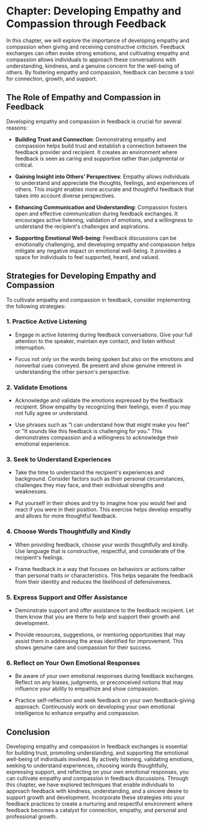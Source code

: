 Chapter: Developing Empathy and Compassion through Feedback
===========================================================

In this chapter, we will explore the importance of developing empathy and compassion when giving and receiving constructive criticism. Feedback exchanges can often evoke strong emotions, and cultivating empathy and compassion allows individuals to approach these conversations with understanding, kindness, and a genuine concern for the well-being of others. By fostering empathy and compassion, feedback can become a tool for connection, growth, and support.

The Role of Empathy and Compassion in Feedback
----------------------------------------------

Developing empathy and compassion in feedback is crucial for several reasons:

* **Building Trust and Connection**: Demonstrating empathy and compassion helps build trust and establish a connection between the feedback provider and recipient. It creates an environment where feedback is seen as caring and supportive rather than judgmental or critical.

* **Gaining Insight into Others' Perspectives**: Empathy allows individuals to understand and appreciate the thoughts, feelings, and experiences of others. This insight enables more accurate and thoughtful feedback that takes into account diverse perspectives.

* **Enhancing Communication and Understanding**: Compassion fosters open and effective communication during feedback exchanges. It encourages active listening, validation of emotions, and a willingness to understand the recipient's challenges and aspirations.

* **Supporting Emotional Well-being**: Feedback discussions can be emotionally challenging, and developing empathy and compassion helps mitigate any negative impact on emotional well-being. It provides a space for individuals to feel supported, heard, and valued.

Strategies for Developing Empathy and Compassion
------------------------------------------------

To cultivate empathy and compassion in feedback, consider implementing the following strategies:

### 1. **Practice Active Listening**

* Engage in active listening during feedback conversations. Give your full attention to the speaker, maintain eye contact, and listen without interruption.

* Focus not only on the words being spoken but also on the emotions and nonverbal cues conveyed. Be present and show genuine interest in understanding the other person's perspective.

### 2. **Validate Emotions**

* Acknowledge and validate the emotions expressed by the feedback recipient. Show empathy by recognizing their feelings, even if you may not fully agree or understand.

* Use phrases such as "I can understand how that might make you feel" or "It sounds like this feedback is challenging for you." This demonstrates compassion and a willingness to acknowledge their emotional experience.

### 3. **Seek to Understand Experiences**

* Take the time to understand the recipient's experiences and background. Consider factors such as their personal circumstances, challenges they may face, and their individual strengths and weaknesses.

* Put yourself in their shoes and try to imagine how you would feel and react if you were in their position. This exercise helps develop empathy and allows for more thoughtful feedback.

### 4. **Choose Words Thoughtfully and Kindly**

* When providing feedback, choose your words thoughtfully and kindly. Use language that is constructive, respectful, and considerate of the recipient's feelings.

* Frame feedback in a way that focuses on behaviors or actions rather than personal traits or characteristics. This helps separate the feedback from their identity and reduces the likelihood of defensiveness.

### 5. **Express Support and Offer Assistance**

* Demonstrate support and offer assistance to the feedback recipient. Let them know that you are there to help and support their growth and development.

* Provide resources, suggestions, or mentoring opportunities that may assist them in addressing the areas identified for improvement. This shows genuine care and compassion for their success.

### 6. **Reflect on Your Own Emotional Responses**

* Be aware of your own emotional responses during feedback exchanges. Reflect on any biases, judgments, or preconceived notions that may influence your ability to empathize and show compassion.

* Practice self-reflection and seek feedback on your own feedback-giving approach. Continuously work on developing your own emotional intelligence to enhance empathy and compassion.

Conclusion
----------

Developing empathy and compassion in feedback exchanges is essential for building trust, promoting understanding, and supporting the emotional well-being of individuals involved. By actively listening, validating emotions, seeking to understand experiences, choosing words thoughtfully, expressing support, and reflecting on your own emotional responses, you can cultivate empathy and compassion in feedback discussions. Through this chapter, we have explored techniques that enable individuals to approach feedback with kindness, understanding, and a sincere desire to support growth and development. Incorporate these strategies into your feedback practices to create a nurturing and respectful environment where feedback becomes a catalyst for connection, empathy, and personal and professional growth.
